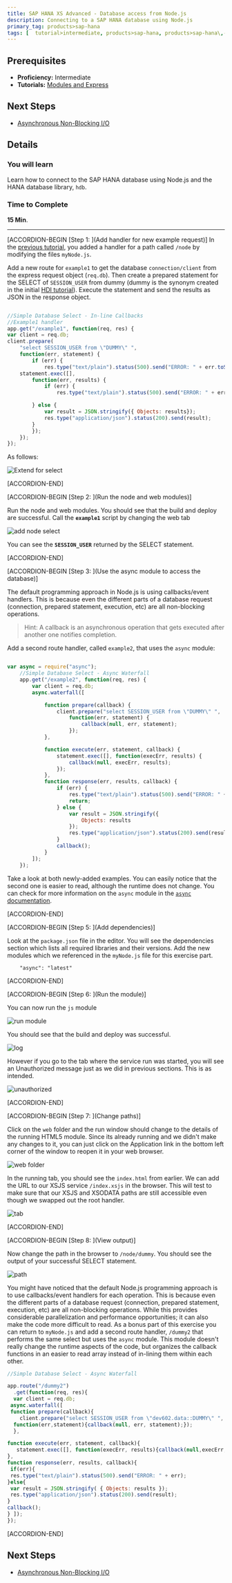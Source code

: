 ```yaml
---
title: SAP HANA XS Advanced - Database access from Node.js
description: Connecting to a SAP HANA database using Node.js
primary_tag: products>sap-hana
tags: [  tutorial>intermediate, products>sap-hana, products>sap-hana\,-express-edition   ]
---
```

## Prerequisites  
- **Proficiency:** Intermediate
- **Tutorials:** [Modules and Express](http://www.sap.com/developer/tutorials/xsa-node-modules.html)

## Next Steps
- [Asynchronous Non-Blocking I/O](http://www.sap.com/developer/tutorials/xsa-node-async.html)

## Details
### You will learn  
Learn how to connect to the SAP HANA database using Node.js and the HANA database library, `hdb`.



### Time to Complete
**15 Min**.

---



[ACCORDION-BEGIN [Step 1: ](Add handler for new example request)]
In the [previous tutorial](http://www.sap.com/developer/tutorials/xsa-node-modules.html), you added a handler for a path called `/node` by modifying the files `myNode.js`.

Add a new route for `example1` to get the database `connection/client` from the express request object (`req.db`). Then create a prepared statement for the SELECT of `SESSION_USER` from dummy (dummy is the synonym created in the initial [HDI tutorial](https://www.sap.com/developer/tutorials/xsa-hdi-module.html)). Execute the statement and send the results as JSON in the response object.


```javascript

//Simple Database Select - In-line Callbacks
//Example1 handler
app.get("/example1", function(req, res) {
var client = req.db;
client.prepare(
	"select SESSION_USER from \"DUMMY\" ",
	function(err, statement) {
		if (err) {			
			res.type("text/plain").status(500).send("ERROR: " + err.toString());	return;	}
	statement.exec([],
		function(err, results) {
			if (err) {			
				res.type("text/plain").status(500).send("ERROR: " + err.toString());	return;						

		} else {							
			var result = JSON.stringify({ Objects: results});					
			res.type("application/json").status(200).send(result);
		}
		});
	});
});


```

As follows:

![Extend for select](1.png)



[ACCORDION-END]

[ACCORDION-BEGIN [Step 2: ](Run the node and web modules)]

Run the node and web modules. You should see that the build and deploy are successful. Call the **`example1`** script by changing the web tab


![add node select](2.png)

You can see the **`SESSION_USER`** returned by the SELECT statement.


[ACCORDION-END]

[ACCORDION-BEGIN [Step 3: ](Use the async module to access the database)]

The default programming approach in Node.js is using callbacks/event handlers. This is because even the different parts of a database request (connection, prepared statement, execution, etc) are all non-blocking operations.

>Hint: A callback is an asynchronous operation that gets executed after another one notifies completion.  

Add a second route handler, called `example2`, that uses the `async` module:

```javascript

var async = require("async");
	//Simple Database Select - Async Waterfall
	app.get("/example2", function(req, res) {
		var client = req.db;
		async.waterfall([

			function prepare(callback) {
				client.prepare("select SESSION_USER from \"DUMMY\" ",
					function(err, statement) {
						callback(null, err, statement);
					});
			},

			function execute(err, statement, callback) {
				statement.exec([], function(execErr, results) {
					callback(null, execErr, results);
				});
			},
			function response(err, results, callback) {
				if (err) {
					res.type("text/plain").status(500).send("ERROR: " + err.toString());
					return;
				} else {
					var result = JSON.stringify({
						Objects: results
					});
					res.type("application/json").status(200).send(result);
				}
				callback();
			}
		]);
	});

```  

Take a look at both newly-added examples. You can easily notice that the second one is easier to read, although the runtime does not change. You can check for more information on the `async` module  in the [`async` documentation](https://caolan.github.io/async/).



[ACCORDION-END]

[ACCORDION-BEGIN [Step 5: ](Add dependencies)]

Look at the `package.json` file in the editor. You will see the dependencies section which lists all required libraries and their versions. Add the new modules which we referenced in the `myNode.js` file for this exercise part.  

```text
  	"async": "latest"
```


[ACCORDION-END]

[ACCORDION-BEGIN [Step 6: ](Run the module)]

You can now run the `js` module

![run module](6.png)

You should see that the build and deploy was successful.

![log](7.png)

However if you go to the tab where the service run was started, you will see an Unauthorized message just as we did in previous sections.  This is as intended.

![unauthorized](8.png)


[ACCORDION-END]

[ACCORDION-BEGIN [Step 7: ](Change paths)]

Click on the `web` folder and the run window should change to the details of the running HTML5 module.  Since its already running and we didn't make any changes to it, you can just click on the Application link in the bottom left corner of the window to reopen it in your web browser.

![web folder](9.png)

In the running tab, you should see the `index.html` from earlier. We can add the URL to our XSJS service `/index.xsjs` in the browser. This will test to make sure that our XSJS and XSODATA paths are still accessible even though we swapped out the root handler.  

![tab](10.png)


[ACCORDION-END]

[ACCORDION-BEGIN [Step 8: ](View output)]

Now change the path in the browser to `/node/dummy`.  You should see the output of your successful SELECT statement.

![path](11.png)

You might have noticed that the default Node.js programming approach is to use callbacks/event handlers for each operation.  This is because even the different parts of a database request (connection, prepared statement, execution, etc) are all non-blocking operations.  While this provides considerable parallelization and performance opportunities; it can also make the code more difficult to read. As a bonus part of this exercise you can return to `myNode.js` and add a second route handler, `/dummy2` that performs the same select but uses the `async` module. This module doesn't really change the runtime aspects of the code, but organizes the callback functions in an easier to read array instead of in-lining them within each other.

```javascript
//Simple Database Select - Async Waterfall
app.route("/dummy2")  .get(function(req, res){  var client = req.db; async.waterfall([ function prepare(callback){    client.prepare("select SESSION_USER from \"dev602.data::DUMMY\" ",  function(err,statement){callback(null, err, statement);});  },function execute(err, statement, callback){   statement.exec([], function(execErr, results){callback(null,execErr,results);});},function response(err, results, callback){ if(err){ res.type("text/plain").status(500).send("ERROR: " + err);}else{ var result = JSON.stringify( { Objects: results }); res.type("application/json").status(200).send(result);}callback();} ]);});
```


[ACCORDION-END]



## Next Steps
- [Asynchronous Non-Blocking I/O](http://www.sap.com/developer/tutorials/xsa-node-async.html)
